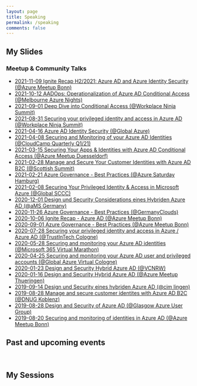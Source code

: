 ```yaml
---
layout: page
title: Speaking
permalink: /speaking
comments: false
---
```


## My Slides
### Meetup & Community Talks
*  [2021-11-09 Ignite Recap H2/2021: Azure AD and Azure Identity Security (@Azure Meetup Bonn)](https://github.com/Cloud-Architekt/meetups/blob/master/2021-11-09%20AzBonn-Ignite-Recap-2021.pdf)
*  [2021-10-12 AADOps: Operationalization of Azure AD Conditional Access (@Melbourne Azure Nights)](https://github.com/Cloud-Architekt/meetups/blob/master/2021-10-12%20MelbourneAzureNights%20-%20AADOps%20Operationalization%20of%20CA.pdf)
*  [2021-09-01 Deep Dive into Conditional Access (@Workplace Ninja Summit)](https://github.com/Cloud-Architekt/meetups/blob/master/2021-09-01%20WPNinjaS%20-%20Deep-Dive-Conditional-Access.pdf)
*  [2021-08-31 Securing your privileged identity and access in Azure AD (@Workplace Ninja Summit)](https://github.com/Cloud-Architekt/meetups/blob/master/2021-08-31%20WPNinjaS%20-%20Securing-your-privileged-IAM-AzureAD.pdf)
*  [2021-04-16 Azure AD Identity Security (@Global Azure)](https://github.com/Cloud-Architekt/meetups/blob/master/2021-04-16%20Global%20Azure%20-%20Azure%20AD%20Identity%20Security.pdf)
*  [2021-04-08 Securing and Monitoring of your Azure AD Identities (@CloudCamp Quarterly Q1/21)](https://github.com/Cloud-Architekt/meetups/blob/master/2021-04-08%20CloudCamp%20Q1%20-%20Securing-and-Monitoring-Your-Identities-with-AzureAD.pdf)
*  [2021-03-15 Securing Your Apps & Identities with Azure AD Conditional Access (@Azure Meetup Duesseldorf)](https://github.com/Cloud-Architekt/meetups/blob/master/2021-03-15%20AzDUS%20-%20Securing-Your-Apps-Identities-with-AzureAD-CA.pdf)
*  [2021-02-28 Manage and Secure Your Customer Identities with Azure AD B2C (@Scottish Summit)](https://github.com/Cloud-Architekt/meetups/blob/master/2021-02-27%20Scottish%20Summit%20Manage-and-securing-AzureAD-B2C.pdf)
*  [2021-02-21 Azure Governance - Best Practices (@Azure Saturday Hamburg)](https://github.com/GregorReimling/Conferences/blob/master/2102%20Azure%20Saturday%20HH%20-%20Azure%20Gov%20Best%20Practices.pdf)
*  [2021-02-08 Securing Your Privileged Identity & Access in Microsoft Azure (@Global SCCC)](https://github.com/Cloud-Architekt/meetups/blob/master/2021-02-08%20GCC%20Securing-Privileged-Identity-and-Access.pdf)
*  [2020-12-01 Design und Security Considerations eines Hybriden Azure AD (@aMS Germany)](https://github.com/Cloud-Architekt/meetups/blob/master/2020-12-01%20aMS%20Germany%20-%20Design-Security-hybriden-AzureAD.pdf)
*  [2020-11-26 Azure Governance - Best Practices (@GermanyClouds)](https://github.com/GregorReimling/Conferences/blob/master/1120%20Azure%20Governance%20Best%20Practice%20GermanyClouds%20with%20Thomas%20Naunheim.pdf)
*  [2020-10-06 Ignite Recap - Azure AD (@Azure Meetup Bonn)](https://github.com/Cloud-Architekt/meetups/blob/master/2020-10-06%20AzureBonn-Ignite-Recap-AzureAD.pdf) 
*  [2020-09-01 Azure Governance - Best Practices (@Azure Meetup Bonn)](https://github.com/Cloud-Architekt/meetups/blob/master/2019-08-20%20AzBonn-Securing-and-monitoring-AAD.pdf) 
*  [2020-07-28 Securing your privileged identity and access in Azure / Azure AD
 (@TrustInTech Cologne)](https://github.com/Cloud-Architekt/meetups/blob/master/2020-07-28-TrustInTech%20Securing-your-privileged-identity-and-access-Azure.pdf) 
*  [2020-05-28 Securing and monitoring your Azure AD identities (@Microsoft 365 Virtual Marathon)](https://github.com/Cloud-Architekt/meetups/blob/master/2020-05-27%20M365VM%20-%20Securing-and-Monitoring-AzureAD-identities.pdf) 
*  [2020-04-25 Securing and monitoring your Azure AD user and privileged accounts (@Global Azure Virtual Cologne)](https://github.com/Cloud-Architekt/meetups/blob/master/2020-04-25%20Global-Azure-Securing-and-Monitoring-AzureAD-Identities.pdf) 
*  [2020-01-23 Design and Security Hybrid Azure AD (@VCNRW)](https://github.com/Cloud-Architekt/meetups/blob/master/2020-01-23%20vcnrw-Design-Security-hybriden-AzureAD.pdf) 
*  [2020-01-16 Design and Security Hybrid Azure AD (@Azure Meetup Thueringen)](https://github.com/Cloud-Architekt/meetups/blob/master/2020-01-16%20Az-Thueringen-Design-Security-Hybrid-AzureAD.pdf) 
*   [2019-09-14 Design und Security eines hybriden Azure AD (@cim lingen)](https://github.com/Cloud-Architekt/meetups/blob/master/2019-09-14%20cimlingen-Design%20und%20Security%20eines%20hybriden%20Azure%20AD.pdf)
*  [2019-08-28 Manage and secure customer identites with Azure AD B2C (@DNUG Koblenz)](https://github.com/Cloud-Architekt/meetups/blob/master/2019-12-11%20DNUGKoblenz-Manage-and-securing-AzureAD-B2C.pdf) 
*  [2019-08-28 Design and Security of Azure AD (@Glasgow Azure User Group)](https://github.com/Cloud-Architekt/meetups/blob/master/2019-08-28%20GAUG-Hybrid%20Identity%20design%20and%20security.pdf) 
*  [2019-08-20 Securing and monitoring of identities in Azure AD (@Azure Meetup Bonn)](https://github.com/Cloud-Architekt/meetups/blob/master/2019-08-20%20AzBonn-Securing-and-monitoring-AAD.pdf) 

## Past and upcoming events
<script type="text/javascript" src="https://sessionize.com/api/speaker/events/69a89ff8-d069-43d3-bb82-e545f29a17f1/0x0x3fb393x"></script>
<br/>

## My Sessions
   <script type="text/javascript" src="https://sessionize.com/api/speaker/sessions/69a89ff8-d069-43d3-bb82-e545f29a17f1/0x0x3fb393x"></script>
